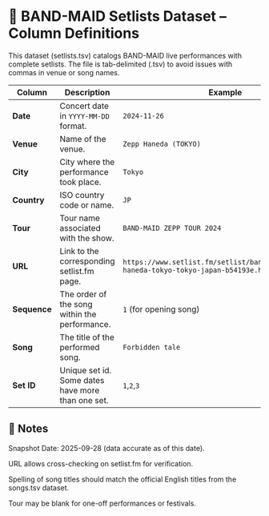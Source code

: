 # 📖 BAND-MAID Setlists Dataset – Column Definitions #

This dataset (setlists.tsv) catalogs BAND-MAID live performances with complete setlists.
The file is tab-delimited (.tsv) to avoid issues with commas in venue or song names.

| Column       | Description                                       | Example                                                                                   |
| ------------ | --------------------------------------------------| ----------------------------------------------------------------------------------------- |
| **Date**     | Concert date in `YYYY-MM-DD` format.              | `2024-11-26`                                                                              |
| **Venue**    | Name of the venue.                                | `Zepp Haneda (TOKYO)`                                                                     |
| **City**     | City where the performance took place.            | `Tokyo`                                                                                   |
| **Country**  | ISO country code or name.                         | `JP`                                                                                      |
| **Tour**     | Tour name associated with the show.               | `BAND-MAID ZEPP TOUR 2024`                                                                |
| **URL**      | Link to the corresponding setlist.fm page.        | `https://www.setlist.fm/setlist/bandmaid/2024/zepp-haneda-tokyo-tokyo-japan-b54193e.html` |
| **Sequence** | The order of the song within the performance.     | `1` (for opening song)                                                                    |
| **Song**     | The title of the performed song.                  | `Forbidden tale`                                                                          |
| **Set ID**   | Unique set id. Some dates have more than one set. | `1`,`2`,`3`                                                                               |

## 📝 Notes ##

Snapshot Date: 2025-09-28 (data accurate as of this date).

URL allows cross-checking on setlist.fm for verification.

Spelling of song titles should match the official English titles from the songs.tsv dataset.

Tour may be blank for one-off performances or festivals.
